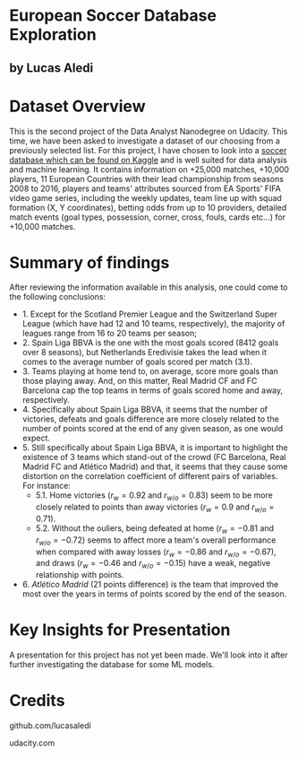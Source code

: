 # European Soccer Database Exploration
## by Lucas Aledi

# Dataset Overview
This is the second project of the Data Analyst Nanodegree on Udacity. This time, we have been asked to investigate a dataset of our choosing from a previously selected list. For this project, I have chosen to look into a [soccer database which can be found on Kaggle](https://www.kaggle.com/hugomathien/soccer) and is well suited for data analysis and machine learning. It contains information on +25,000 matches, +10,000 players, 11 European Countries with their lead championship from seasons 2008 to 2016, players and teams' attributes sourced from EA Sports' FIFA video game series, including the weekly updates, team line up with squad formation (X, Y coordinates), betting odds from up to 10 providers, detailed match events (goal types, possession, corner, cross, fouls, cards etc…) for +10,000 matches.


# Summary of findings
After reviewing the information available in this analysis, one could come to the following conclusions:

* 1\. Except for the Scotland Premier League and the Switzerland Super League (which have had 12 and 10 teams, respectively), the majority of leagues range from 16 to 20 teams per season;
* 2\. Spain Liga BBVA is the one with the most goals scored (8412 goals over 8 seasons), but Netherlands Eredivisie takes the lead when it comes to the average number of goals scored per match (3.1).
* 3\. Teams playing at home tend to, on average, score more goals than those playing away. And, on this matter, Real Madrid CF and FC Barcelona cap the top teams in terms of goals scored home and away, respectively.
* 4\. Specifically about Spain Liga BBVA, it seems that the number of victories, defeats and goals difference are more closely related to the number of points scored at the end of any given season, as one would expect.
* 5\. Still specifically about Spain Liga BBVA, it is important to highlight the existence of 3 teams which stand-out of the crowd (FC Barcelona, Real Madrid FC and Atlético Madrid) and that, it seems that they cause some distortion on the correlation coefficient of different pairs of variables. For instance:
    * 5.1. Home victories ($r_{w}= 0.92$ and $r_{w/o}= 0.83$) seem to be more closely related to points than away victories ($r_{w}= 0.9$ and $r_{w/o}= 0.71$).
    * 5.2. Without the ouliers, being defeated at home ($r_{w}= -0.81$ and $r_{w/o}= -0.72$) seems to affect more a team's overall performance when compared with away losses ($r_{w}= -0.86$ and $r_{w/o}= -0.67$), and draws ($r_{w}= -0.46$ and $r_{w/o}= -0.15$) have a weak, negative relationship with points.
* 6\. *Atlético Madrid* (21 points difference) is the team that improved the most over the years in terms of points scored by the end of the season.

# Key Insights for Presentation
A presentation for this project has not yet been made. We'll look into it after further investigating the database for some ML models.


# Credits
github.com/lucasaledi

udacity.com
